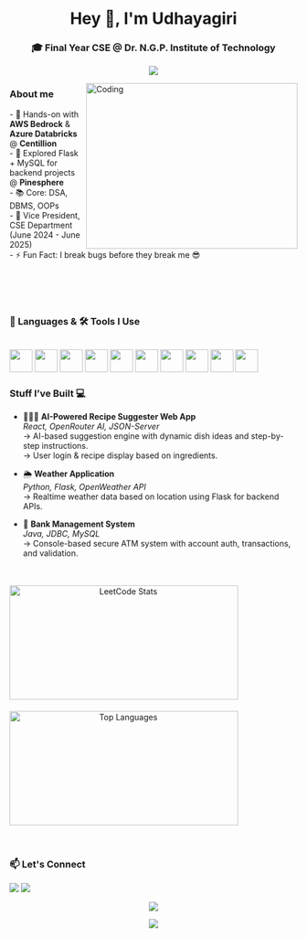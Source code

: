 <h1 align="center">Hey 👋, I'm Udhayagiri</h1>
<h3 align="center"> 🎓 Final Year CSE @ <b>Dr. N.G.P. Institute of Technology</b></h3>

<p align="center">
  <img src="https://readme-typing-svg.herokuapp.com?font=Fira+Code&duration=3000&pause=1000&color=FF61F6&center=true&vCenter=true&width=435&lines=Exploring+Tech+%26+Learning+Every+Day;Let's+build+something+awesome!" />
</p>

<img align="right" alt="Coding" width="370" height="290" src="https://media.giphy.com/media/qgQUggAC3Pfv687qPC/giphy.gif" />
<div>
    <h3>About me</h3>
    - 💼 Hands-on with <strong>AWS Bedrock</strong> & <strong>Azure Databricks</strong> @ <strong>Centillion</strong><br/>
    - 🔧 Explored Flask + MySQL for backend projects @ <strong>Pinesphere</strong><br/> 
    - 📚 Core: DSA, DBMS, OOPs<br/> 
    - 🤝 Vice President, CSE Department  (June 2024 - June 2025)<br/> 
    - ⚡ Fun Fact: I break bugs before they break me 😎
</div>

<br/>
<br/>
<br/>
<br/>

### 🧠 Languages & 🛠 Tools I Use
<br/>

<div align="left">
  <img src="https://cdn.jsdelivr.net/gh/devicons/devicon/icons/java/java-original.svg" height="40" />
  <img src="https://cdn.jsdelivr.net/gh/devicons/devicon/icons/python/python-original.svg" height="40" />
  <img src="https://cdn.jsdelivr.net/gh/devicons/devicon/icons/html5/html5-original.svg" height="40" />
  <img src="https://cdn.jsdelivr.net/gh/devicons/devicon/icons/css3/css3-original.svg" height="40" />
  <img src="https://cdn.jsdelivr.net/gh/devicons/devicon/icons/javascript/javascript-original.svg" height="40" />
  <img src="https://cdn.jsdelivr.net/gh/devicons/devicon/icons/react/react-original.svg" height="40" />
  <img src="https://cdn.jsdelivr.net/gh/devicons/devicon/icons/flask/flask-original.svg" height="40" />
  <img src="https://cdn.jsdelivr.net/gh/devicons/devicon/icons/mysql/mysql-original.svg" height="40" />
  <img src="https://cdn.jsdelivr.net/gh/devicons/devicon/icons/git/git-original.svg" height="40" />
  <img src="https://cdn.jsdelivr.net/gh/devicons/devicon/icons/github/github-original.svg" height="40" />
</div>


### Stuff I’ve Built 💻

- 👨🏻‍🍳 **AI-Powered Recipe Suggester Web App**  
  *React, OpenRouter AI, JSON-Server*  
  → AI-based suggestion engine with dynamic dish ideas and step-by-step instructions.  
  → User login & recipe display based on ingredients.

- 🌦️ **Weather Application**  
  *Python, Flask, OpenWeather API*  
  → Realtime weather data based on location using Flask for backend APIs.

- 🏦 **Bank Management System**  
  *Java, JDBC, MySQL*  
  → Console-based secure ATM system with account auth, transactions, and validation.

<br/>
<br/>

<div align="center" style="display: flex; flex-direction: column; gap: 20px;">
  <img src="https://leetcard.jacoblin.cool/Udhayagiri?theme=dark&font=Fredoka&ext=heatmap" alt="LeetCode Stats" height="200" width="400px" />
  <img src="https://github-readme-stats.vercel.app/api/top-langs/?username=Udhayagiri-A&layout=compact&theme=tokyonight" alt="Top Languages" height="200" width="400px" />
</div>



<br/>
<br/>

### 📫 Let's Connect

<p align="left">
  <a href="mailto:udhayaigirayavu@gmail.com"><img src="https://img.shields.io/badge/Gmail-D14836?style=for-the-badge&logo=gmail&logoColor=white"/></a>
  <a href="https://www.linkedin.com/in/your-linkedin-profile"><img src="https://img.shields.io/badge/LinkedIn-blue?style=for-the-badge&logo=linkedin&logoColor=white"/></a>
</p>


<p align="center">
  <img src="https://komarev.com/ghpvc/?username=Udhayagiri-A&label=Profile+Views&color=blueviolet&style=flat"/>
</p>

<p align="center">
  <img src="https://readme-typing-svg.herokuapp.com?font=Fira+Code&duration=3000&pause=1000&color=FF61F6&center=true&vCenter=true&width=435&lines=Happy+Coding!"/>
</p>
